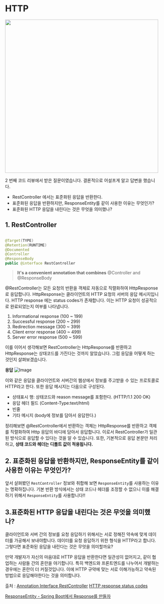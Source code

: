 # HTTP

<img src="https://github.com/user-attachments/assets/d835d695-cf18-42d8-8327-b7fbf18c1513" width="500">

2 번째 코드 리뷰에서 받은 질문이였습니다. 결론적으로 어설프게 알고 답변을 했습니다. 

- RestController 에서는 표준화된 응답을 반환한다. 
- 표준화된 응답을 반환하지만, ResponseEntity를 같이 사용한 이유는 무엇인가?
- 표준화된 HTTP 응답을 내린다는 것은 무엇을 의미했나?

## 1. RestController

```java

@Target(TYPE)
@Retention(RUNTIME)
@Documented
@Controller
@ResponseBody
public @interface RestController
```
> **It's a convenient annotation that combines** @Controller and @ResponseBody

@RestController는 모든 요청의 반환을 객체로 자동으로 직렬화하여 HttpResponse로 응답합니다.
HttpResponse는 클라이언트의 HTTP 요청의 서버의 응답 메시지입니다. HTTP response 에는 status codes가 존재합니다.
이는 HTTP 요청이 성공적으로 완료되었는지 여부를 나타냅니다. 
1. Informational response (100 ~ 199)
2. Successful response (200 ~ 299)
3. Redirection message (300 ~ 399)
4. Client error response (400 ~ 499)
5. Server error response (500 ~ 599)

이를 이어서 생각해보면 RestController는 HttpResponse를 반환하고 HttpResponse는 상태코드를 가진다는 것까지 알았습니다.
그럼 응답을 어떻게 하는 것인지 살펴보겠습니다.

**응답**
![Image](https://github.com/user-attachments/assets/5bc00336-e90c-4599-bd6d-dc082668c6a1)

이와 같은 응답을 클라이언트와 서버간의 웹상에서 정보를 주고받을 수 있는 프로토콜로 HTTP라고 한다. 
또한 응답 메시지는 다음으로 구성된다.
- 상태표시 행: 상태코드와 reason message를 포함한다. (HTTP/1.1 200 OK)
- 응답 헤더 필드 (Content-Type:text/html)
- 빈줄
- 기타 메시지 (body에 정보를 담아서 응답한다.)

정리해보면 @RestController에서 반환하는 객체는 HttpResponse를 반환하고 객체를 직렬화하여
Http 응답의 바디에 담아서 응답합니다. 이로서 RestController가 일관된 방식으로 응답할 수 있다는 것을 알 수 있습니다.
또한, 기본적으로 응답 본문만 처리하고, **상태 코드와 헤더는 디폴트 값이 적용됩니다.**

## 2. 표준화된 응답을 반환하지만, ResponseEntity를 같이 사용한 이유는 무엇인가?

앞서 살펴봤던 `RestController` 정보와 취합해 보면 `ResponseEntity`를 사용하는 이유는 명확하집니다. 기본 반환 방식에서는 상태 코드나 헤더를 조정할 수 없으니 이를 해결하기 위해서
`ResponseEntity`를 사용합니다!!

## 3.표준화된 HTTP 응답을 내린다는 것은 무엇을 의미했나?
클라이언트와 서버 간의 정보를 요청 응답하기 위해서는 서로 정해진 약속에 맞게 데이터를 가공해서 보내야합니다. 데이터를 
요청 응답하기 위한 형식을 HTTP라고 합니다. 그렇다면 표준화된 응답을 내린다는 것은 무엇을 의미할까요?

만약 개발자가 자신의 마음대로 HTTP 응답을 반환한다면 일관성이 없어지고, 같이 협업하는 사람들 간의 혼란을 야기합니다.
특히 백엔드와 프론트엔드를 나누어서 개발하는 경우에는 혼란이 더 커질것입니다. 이에 HTTP 규약에 맞는 서로 이해가능하고 
약속된 방법으로 응답해야한다는 것을 의미합니다.

출처 : [Annotation Interface RestController](https://docs.spring.io/spring-framework/docs/current/javadoc-api/org/springframework/web/bind/annotation/RestController.html)
[HTTP response status codes](https://developer.mozilla.org/en-US/docs/Web/HTTP/Status)
<br/>

[ResponseEntity - Spring Boot에서 Response를 만들자](https://tecoble.techcourse.co.kr/post/2021-05-10-response-entity/)
